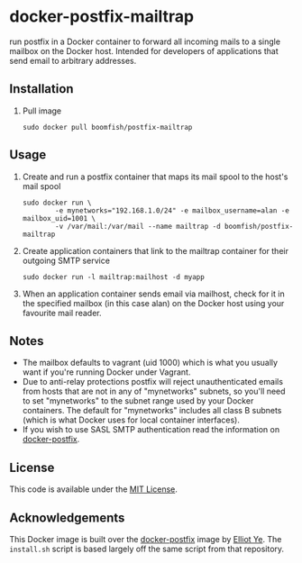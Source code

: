 docker-postfix-mailtrap
=======================

run postfix in a Docker container to forward all incoming mails to a single mailbox on the Docker host. Intended for developers of applications that send email to arbitrary addresses.

## Installation
1. Pull image

	```
	sudo docker pull boomfish/postfix-mailtrap
	```

## Usage
1. Create and run a postfix container that maps its mail spool to the host's mail spool

	```
	sudo docker run \
			-e mynetworks="192.168.1.0/24" -e mailbox_username=alan -e mailbox_uid=1001 \
			-v /var/mail:/var/mail --name mailtrap -d boomfish/postfix-mailtrap
	```
2. Create application containers that link to the mailtrap container for their outgoing SMTP service

	```
	sudo docker run -l mailtrap:mailhost -d myapp
	```

3. When an application container sends email via mailhost, check for it in the specified mailbox (in this case alan) on the Docker host using your favourite mail reader.

## Notes

+ The mailbox defaults to vagrant (uid 1000) which is what you usually want if you're running Docker under Vagrant.
+ Due to anti-relay protections postfix will reject unauthenticated emails from hosts that are not in any of "mynetworks" subnets, so you'll need to set "mynetworks" to the subnet range used by your Docker containers. The default for "mynetworks" includes all class B subnets (which is what Docker uses for local container interfaces).
+ If you wish to use SASL SMTP authentication read the information on [docker-postfix](https://github.com/catatnight/docker-postfix).

## License

This code is available under the [MIT License](LICENSE.txt).

## Acknowledgements

This Docker image is built over the [docker-postfix](https://github.com/catatnight/docker-postfix) image by [Elliot Ye](https://github.com/catatnight). The `install.sh` script is based largely off the same script from that repository.
